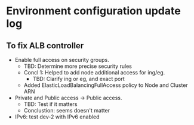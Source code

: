 # Environment configuration update log
## To fix ALB controller

- Enable full access on security groups.
    - TBD: Determine more precise security rules
    - Concl 1: Helped to add node additional access for ing/eg.
        - TBD: Clarify ing or eg, and exact port
    - Added ElasticLoadBalancingFullAccess policy to Node and Cluster ARN
- Private and Public access -> Public access.
    - TBD: Test if it matters
    - Conclustion: seems doesn't matter
- IPv6: test dev-2 with IPv6 enabled

